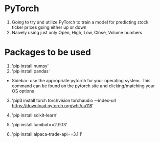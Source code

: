 # PyTorch 

1) Going to try and utilize PyTorch to train a model for predicting stock ticker prices going either up or down
2) Naively using just only Open, High, Low, Close, Volume numbers 


# Packages to be used 
1) 'pip install numpy'
2) 'pip install pandas'
- Sidebar: use the appropriate pytorch for your operating system. This command can be found on the pytorch site and clicking/matching your OS options
3) 'pip3 install torch torchvision torchaudio --index-url https://download.pytorch.org/whl/cu118'
4) 'pip install scikit-learn'

5) 'pip install lumibot==2.9.13'
6) 'pip install alpaca-trade-api==3.1.1'